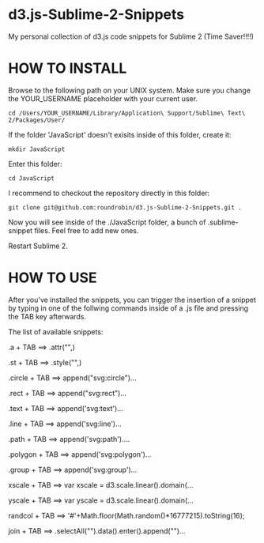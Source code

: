 d3.js-Sublime-2-Snippets
========================

My personal collection of d3.js code snippets for Sublime 2 (Time Saver!!!!)


HOW TO INSTALL
==============
Browse to the following path on your UNIX system. Make sure you change the YOUR_USERNAME placeholder
with your current user.
```
cd /Users/YOUR_USERNAME/Library/Application\ Support/Sublime\ Text\ 2/Packages/User/
```

If the folder 'JavaScript' doesn't exisits inside of this folder, create it:
```
mkdir JavaScript
```
Enter this folder:
```
cd JavaScript
```

I recommend to checkout the repository directly in this folder:

```
git clone git@github.com:roundrobin/d3.js-Sublime-2-Snippets.git .
```

Now you will see inside of the ./JavaScript folder, a bunch of .sublime-snippet files.
Feel free to add new ones.

Restart Sublime 2.

HOW TO USE
==============
After you've installed the snippets, you can trigger the insertion of a snippet by typing in one of 
the follwing commands inside of a .js file and pressing the TAB key afterwards.

The list of available snippets:

.a + TAB       ==> .attr("",)

.st + TAB      ==> .style("",)

.circle + TAB  ==> append("svg:circle")...

.rect + TAB    ==> append("svg:rect")...

.text + TAB    ==> append('svg:text')...

.line + TAB    ==> append('svg:line')...

.path + TAB    ==> append('svg:path')....

.polygon + TAB ==> append('svg:polygon')...

.group + TAB   ==> append('svg:group')...
                    
xscale + TAB   ==> var xscale = d3.scale.linear().domain(...

yscale + TAB   ==> var yscale = d3.scale.linear().domain(...

randcol + TAB  ==> '#'+Math.floor(Math.random()*16777215).toString(16);

join + TAB     ==> .selectAll("").data().enter().append("")...






